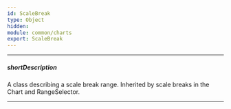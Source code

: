 ```yaml
---
id: ScaleBreak
type: Object
hidden: 
module: common/charts
export: ScaleBreak
---
```

---
##### shortDescription
A class describing a scale break range. Inherited by scale breaks in the Chart and RangeSelector.

---

